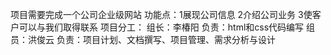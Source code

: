 项目需要完成一个公司企业级网站
功能点：1展现公司信息 2介绍公司业务 3使客户可以与我们取得联系
项目分工：
组长：李椿阳 负责：html和css代码编写
组员：洪俊云 负责：项目计划、文档撰写、项目管理、需求分析与设计
